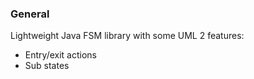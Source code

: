 ### General

Lightweight Java FSM library with some UML 2 features:

* Entry/exit actions
* Sub states
